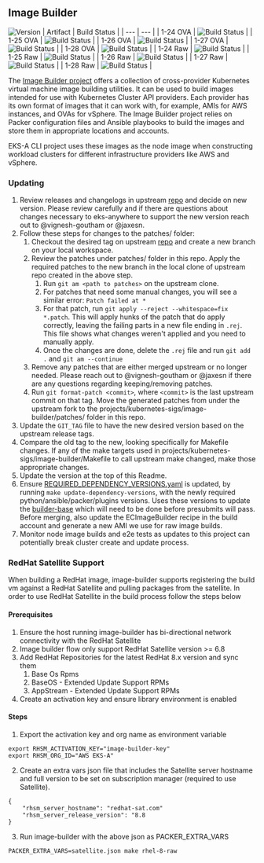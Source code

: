 ## **Image Builder**
![Version](https://img.shields.io/badge/version-v0.1.22-blue)
| Artifact | Build Status |
| --- | --- |
| 1-24 OVA | ![Build Status](https://codebuild.us-west-2.amazonaws.com/badges?uuid=eyJlbmNyeXB0ZWREYXRhIjoid2wreW55NTlKclBJZ3NzR3FmQnppdmZOVmErSnZhL2NzQW1ycFgwanVTTEhrR20vRmVQYU9TWWFtWlVCQWs2elhyRmwrZ0dxeW9sbERHWnBESzh0MWxBPSIsIml2UGFyYW1ldGVyU3BlYyI6IlZzOENKNnhHbENYMElsTG4iLCJtYXRlcmlhbFNldFNlcmlhbCI6MX0%3D&branch=main) |
| 1-25 OVA | ![Build Status](https://codebuild.us-west-2.amazonaws.com/badges?uuid=eyJlbmNyeXB0ZWREYXRhIjoiclZha0pmcTZsNkVpNElMNWwrN2FvZTVCSTVvbkdyd1ZXZnpjSEhaT2JNcUV6eVZOV054dFV4b2dQVDZPb0xNL2Foa0tuRUlSQ3FLaStDbkliR3Zqb1NVPSIsIml2UGFyYW1ldGVyU3BlYyI6ImdBQk5VR2FjdW53b1VkRlEiLCJtYXRlcmlhbFNldFNlcmlhbCI6MX0%3D&branch=main) |
| 1-26 OVA | ![Build Status](https://codebuild.us-west-2.amazonaws.com/badges?uuid=eyJlbmNyeXB0ZWREYXRhIjoiT2RMSTIrS0toc21CWFBObS9hOC9TZzVJV2VURjVRZWhralZURFk3aHJoaFI1UFpwYVlPSUw2bjN0UkJsVEF1TmN0SlJGMzA0VWpkTHZxK0dwTnV3cklNPSIsIml2UGFyYW1ldGVyU3BlYyI6ImgzYTJUaXZ6U0sydnFTeU8iLCJtYXRlcmlhbFNldFNlcmlhbCI6MX0%3D&branch=main) |
| 1-27 OVA | ![Build Status](https://codebuild.us-west-2.amazonaws.com/badges?uuid=eyJlbmNyeXB0ZWREYXRhIjoiM2NtaXphdE9aTUF5bVpPdEV4b0hxczB4Y0FGWG9lMG1zaEZibDZJaWVzclhYa1A1N1FSUFlQOHNkTmRydjc4Y29Xc0xQbjQvZHplYkdDM3c0NURIdndVPSIsIml2UGFyYW1ldGVyU3BlYyI6IkRHMlhxKy93d0NsbDFaUnYiLCJtYXRlcmlhbFNldFNlcmlhbCI6MX0%3D&branch=main) |
| 1-28 OVA | ![Build Status](https://codebuild.us-west-2.amazonaws.com/badges?uuid=eyJlbmNyeXB0ZWREYXRhIjoiSXJQMmZFMHF2SHYzbEtVRkY3OTQ2eXlsOHE4NmthaEZ3Y2tMRkI2YjZrMkFUQTd3Wjg0MlZEaVRvZjFhdjBRSE9mZVZyL0EyMGQvM1BqU294WUplc1Y0PSIsIml2UGFyYW1ldGVyU3BlYyI6IjZyYUVDS2pUdFRhUUYzMVoiLCJtYXRlcmlhbFNldFNlcmlhbCI6MX0%3D&branch=main) |
| 1-24 Raw | ![Build Status](https://codebuild.us-west-2.amazonaws.com/badges?uuid=eyJlbmNyeXB0ZWREYXRhIjoiUFd5RFZVbjNLMlNrSWNSKzNpQ0JSTm93K3Z0L0hXKzdFeXdnMlR5UzNnTGVPYzhkekszU0JacStHUzBObUlnWUdOMFZUVUIzRG1UVWRNTUtiQU5iUnNNPSIsIml2UGFyYW1ldGVyU3BlYyI6ImgwWTV0MkZGRU1LQm1ocWEiLCJtYXRlcmlhbFNldFNlcmlhbCI6MX0%3D&branch=main) |
| 1-25 Raw | ![Build Status](https://codebuild.us-west-2.amazonaws.com/badges?uuid=eyJlbmNyeXB0ZWREYXRhIjoiUW0zM3hac2xLZTYrNlQ1TThIcm1qL2t1UlBFbUtFUGkwYUl3ZzUvUW1xb0Qxd2ZaWmQvZjBFdUZRU3NVRllERm9oVll5cW51bVpQR3YydmhxZy9TcXNFPSIsIml2UGFyYW1ldGVyU3BlYyI6IjVkSmU1aHBRSWtwY09ZaTMiLCJtYXRlcmlhbFNldFNlcmlhbCI6MX0%3D&branch=main) |
| 1-26 Raw | ![Build Status](https://codebuild.us-west-2.amazonaws.com/badges?uuid=eyJlbmNyeXB0ZWREYXRhIjoiNVZHZ1Z4OFRTU3hvbHRNR2ppK21TYUw1Y0xiSGVuMkJuWnFheVNWN2VSTTVUWCtNT3hZRyttZHl4enNyV3B0Wms3QWoxTnNiR0RCdWVsQm9YaGYwTk5nPSIsIml2UGFyYW1ldGVyU3BlYyI6IlhmYk1EcTVSUG9mb2VyYzciLCJtYXRlcmlhbFNldFNlcmlhbCI6MX0%3D&branch=main) |
| 1-27 Raw | ![Build Status](https://codebuild.us-west-2.amazonaws.com/badges?uuid=eyJlbmNyeXB0ZWREYXRhIjoiSXlGbnpEMVhXaWJqdnB1QTVieFFwTWc3Y3VqcUczZ3krb2oxempFM2hJc1JnbVBDd3lsdEZTL0JZSE4wLzRzQjJXNUZLaXl4bVg0TjFFRkpaWFNEQXZJPSIsIml2UGFyYW1ldGVyU3BlYyI6IkUxYllhTXlwVXV3N2pGTTQiLCJtYXRlcmlhbFNldFNlcmlhbCI6MX0%3D&branch=main) |
| 1-28 Raw | ![Build Status](https://codebuild.us-west-2.amazonaws.com/badges?uuid=eyJlbmNyeXB0ZWREYXRhIjoiSXJQMmZFMHF2SHYzbEtVRkY3OTQ2eXlsOHE4NmthaEZ3Y2tMRkI2YjZrMkFUQTd3Wjg0MlZEaVRvZjFhdjBRSE9mZVZyL0EyMGQvM1BqU294WUplc1Y0PSIsIml2UGFyYW1ldGVyU3BlYyI6IjZyYUVDS2pUdFRhUUYzMVoiLCJtYXRlcmlhbFNldFNlcmlhbCI6MX0%3D&branch=main) |

The [Image Builder project](https://github.com/kubernetes-sigs/image-builder) offers a collection of cross-provider Kubernetes virtual machine image building utilities. It can be used to build images intended for use with Kubernetes Cluster API providers. Each provider has its own format of images that it can work with, for example, AMIs for AWS instances, and OVAs for vSphere. The Image Builder project relies on Packer configuration files and Ansible playbooks to build the images and store them in appropriate locations and accounts.

EKS-A CLI project uses these images as the node image when constructing workload clusters for different infrastructure providers like AWS and vSphere.

### Updating

1. Review releases and changelogs in upstream [repo](https://github.com/kubernetes-sigs/image-builder) and decide on new version.
   Please review carefully and if there are questions about changes necessary to eks-anywhere to support the new version reach out to @vignesh-goutham or @jaxesn.
1. Follow these steps for changes to the patches/ folder:
    1. Checkout the desired tag on upstream [repo](https://github.com/kubernetes-sigs/image-builder) and create a new branch on your local workspace.
    1. Review the patches under patches/ folder in this repo. Apply the required patches to the new branch in the local clone of upstream repo created in the above step.
        1. Run `git am <path to patches>` on the upstream clone.
        1. For patches that need some manual changes, you will see a similar error: `Patch failed at *`
        1. For that patch, run `git apply --reject --whitespace=fix *.patch`. This will apply hunks of the patch that do apply correctly, leaving
           the failing parts in a new file ending in `.rej`. This file shows what changes weren't applied and you need to manually apply.
        1. Once the changes are done, delete the `.rej` file and run `git add .` and `git am --continue`
    1. Remove any patches that are either merged upstream or no longer needed. Please reach out to @vignesh-goutham or @jaxesn if there are any questions regarding keeping/removing patches.
    1. Run `git format-patch <commit>`, where `<commit>` is the last upstream commit on that tag. Move the generated patches from under the upstream fork to the projects/kubernetes-sigs/image-builder/patches/ folder in this repo.
1. Update the `GIT_TAG` file to have the new desired version based on the upstream release tags.
1. Compare the old tag to the new, looking specifically for Makefile changes. If any of the make targets used in projects/kubernetes-sigs/image-builder/Makefile to call upstream make changed, make those appropriate changes.
1. Update the version at the top of this Readme.
1. Ensure [REQUIRED_DEPENDENCY_VERSIONS.yaml](./REQUIRED_DEPENDENCY_VERSIONS.yaml) is updated, by running `make update-dependency-versions`, with the newly required python/ansible/packer/plugins versions. Uses these versions to update the [builder-base](https://github.com/aws/eks-distro-build-tooling/blob/main/builder-base/versions.yaml)
    which will need to be done before presubmits will pass. Before merging, also update the ECImageBuilder recipe in the build account and generate a new AMI we use for raw image builds.
1. Monitor node image builds and e2e tests as updates to this project can potentially break cluster create and update process.

### RedHat Satellite Support

When building a RedHat image, image-builder supports registering the build vm against a RedHat Satellite and pulling packages from the satellite.
In order to use RedHat Satellite in the build process follow the steps below

#### Prerequisites
1. Ensure the host running image-builder has bi-directional network connectivity with the RedHat Satellite
2. Image builder flow only support RedHat Satellite version >= 6.8
3. Add RedHat Repositories for the latest RedHat 8.x version and sync them
   1. Base Os Rpms 
   2. BaseOS - Extended Update Support RPMs
   3. AppStream - Extended Update Support RPMs
4. Create an activation key and ensure library environment is enabled

#### Steps
1. Export the activation key and org name as environment variable
```
export RHSM_ACTIVATION_KEY="image-builder-key"
export RHSM_ORG_ID="AWS EKS-A"
```
2. Create an extra vars json file that includes the Satellite server hostname and full version to be set on subscription manager (required to use Satellite).
```
{
    "rhsm_server_hostname": "redhat-sat.com"
    "rhsm_server_release_version": "8.8
}
```
3. Run image-builder with the above json as PACKER_EXTRA_VARS
```
PACKER_EXTRA_VARS=satellite.json make rhel-8-raw
```
